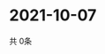 # 2021-10-07
  共 0条

  <!-- BEGIN -->
  <!-- 最后更新时间Thu Oct 07 2021 19:02:37 GMT+0000 (Coordinated Universal Time) -->
  
  <!-- END -->
  
  